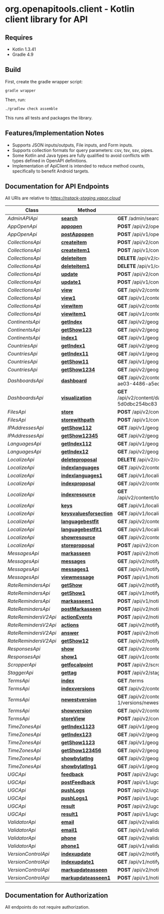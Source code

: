 # org.openapitools.client - Kotlin client library for API

## Requires

* Kotlin 1.3.41
* Gradle 4.9

## Build

First, create the gradle wrapper script:

```
gradle wrapper
```

Then, run:

```
./gradlew check assemble
```

This runs all tests and packages the library.

## Features/Implementation Notes

* Supports JSON inputs/outputs, File inputs, and Form inputs.
* Supports collection formats for query parameters: csv, tsv, ssv, pipes.
* Some Kotlin and Java types are fully qualified to avoid conflicts with types defined in OpenAPI definitions.
* Implementation of ApiClient is intended to reduce method counts, specifically to benefit Android targets.

<a name="documentation-for-api-endpoints"></a>
## Documentation for API Endpoints

All URIs are relative to *https://nstack-staging.vapor.cloud*

Class | Method | HTTP request | Description
------------ | ------------- | ------------- | -------------
*AdminAPIApi* | [**search**](docs/AdminAPIApi.md#search) | **GET** /admin/search/company-applications | Search
*AppOpenApi* | [**appopen**](docs/AppOpenApi.md#appopen) | **POST** /api/v2/open | Appopen
*AppOpenApi* | [**postAppopen**](docs/AppOpenApi.md#postappopen) | **POST** /api/v1/open | PostAppopen
*CollectionsApi* | [**createitem**](docs/CollectionsApi.md#createitem) | **POST** /api/v2/content/collections/1/items | Createitem
*CollectionsApi* | [**createitem1**](docs/CollectionsApi.md#createitem1) | **POST** /api/v1/content/collections/1/items | Createitem1
*CollectionsApi* | [**deleteitem**](docs/CollectionsApi.md#deleteitem) | **DELETE** /api/v2/content/collections/1/items/13 | Deleteitem
*CollectionsApi* | [**deleteitem1**](docs/CollectionsApi.md#deleteitem1) | **DELETE** /api/v1/content/collections/1/items/13 | Deleteitem1
*CollectionsApi* | [**update**](docs/CollectionsApi.md#update) | **POST** /api/v2/content/collections/1/items/14/update | Update
*CollectionsApi* | [**update1**](docs/CollectionsApi.md#update1) | **POST** /api/v1/content/collections/1/items/14/update | Update1
*CollectionsApi* | [**view**](docs/CollectionsApi.md#view) | **GET** /api/v2/content/collections/1 | View
*CollectionsApi* | [**view1**](docs/CollectionsApi.md#view1) | **GET** /api/v1/content/collections/1 | View1
*CollectionsApi* | [**viewitem**](docs/CollectionsApi.md#viewitem) | **GET** /api/v2/content/collections/1/items/5 | Viewitem
*CollectionsApi* | [**viewitem1**](docs/CollectionsApi.md#viewitem1) | **GET** /api/v1/content/collections/1/items/5 | Viewitem1
*ContinentsApi* | [**getIndex**](docs/ContinentsApi.md#getindex) | **GET** /api/v2/geographic/continents | GetIndex
*ContinentsApi* | [**getShow123**](docs/ContinentsApi.md#getshow123) | **GET** /api/v2/geographic/continents/1 | GetShow123
*ContinentsApi* | [**index1**](docs/ContinentsApi.md#index1) | **GET** /api/v1/geographic/continents | Index1
*CountriesApi* | [**getIndex1**](docs/CountriesApi.md#getindex1) | **GET** /api/v2/geographic/countries | GetIndex1
*CountriesApi* | [**getIndex11**](docs/CountriesApi.md#getindex11) | **GET** /api/v1/geographic/countries | GetIndex11
*CountriesApi* | [**getShow11**](docs/CountriesApi.md#getshow11) | **GET** /api/v1/geographic/countries/1 | GetShow11
*CountriesApi* | [**getShow1234**](docs/CountriesApi.md#getshow1234) | **GET** /api/v2/geographic/countries/4 | GetShow1234
*DashboardsApi* | [**dashboard**](docs/DashboardsApi.md#dashboard) | **GET** /api/v2/content/dashboards/DAS-ad21e084-ae03-4486-a5ec-d837dfc56fd2 | Dashboard
*DashboardsApi* | [**visualization**](docs/DashboardsApi.md#visualization) | **GET** /api/v2/content/dashboards/visualizations/visualization-5d0dbc254bc83 | Visualization
*FilesApi* | [**store**](docs/FilesApi.md#store) | **POST** /api/v2/content/files | Store
*FilesApi* | [**storewithpath**](docs/FilesApi.md#storewithpath) | **POST** /api/v1/content/files | Storewithpath
*IPAddressesApi* | [**getShow112**](docs/IPAddressesApi.md#getshow112) | **GET** /api/v1/geographic/ip-address | GetShow112
*IPAddressesApi* | [**getShow12345**](docs/IPAddressesApi.md#getshow12345) | **GET** /api/v2/geographic/ip-address | GetShow12345
*LanguagesApi* | [**getIndex112**](docs/LanguagesApi.md#getindex112) | **GET** /api/v1/geographic/languages | GetIndex112
*LanguagesApi* | [**getIndex12**](docs/LanguagesApi.md#getindex12) | **GET** /api/v2/geographic/languages | GetIndex12
*LocalizeApi* | [**deleteproposal**](docs/LocalizeApi.md#deleteproposal) | **DELETE** /api/v2/content/localize/proposals/9 | Deleteproposal
*LocalizeApi* | [**indexlanguages**](docs/LocalizeApi.md#indexlanguages) | **GET** /api/v2/content/localize/mobile/languages | Indexlanguages
*LocalizeApi* | [**indexlanguages1**](docs/LocalizeApi.md#indexlanguages1) | **GET** /api/v1/localize/mobile/languages | Indexlanguages1
*LocalizeApi* | [**indexproposal**](docs/LocalizeApi.md#indexproposal) | **GET** /api/v2/content/localize/proposals | Indexproposal
*LocalizeApi* | [**indexresource**](docs/LocalizeApi.md#indexresource) | **GET** /api/v2/content/localize/resources/platforms/mobile | Indexresource
*LocalizeApi* | [**keys**](docs/LocalizeApi.md#keys) | **GET** /api/v1/localize/mobile/keys | Keys
*LocalizeApi* | [**keysvaluesforsection**](docs/LocalizeApi.md#keysvaluesforsection) | **GET** /api/v1/localize/backend/keys/default | Keys&valuesforsection
*LocalizeApi* | [**languagebestfit**](docs/LocalizeApi.md#languagebestfit) | **GET** /api/v2/content/localize/mobile/languages/best_fit | Languagebestfit
*LocalizeApi* | [**languagebestfit1**](docs/LocalizeApi.md#languagebestfit1) | **GET** /api/v1/localize/mobile/languages/best_fit | Languagebestfit1
*LocalizeApi* | [**showresource**](docs/LocalizeApi.md#showresource) | **GET** /api/v2/content/localize/resources/44 | Showresource
*LocalizeApi* | [**storeproposal**](docs/LocalizeApi.md#storeproposal) | **POST** /api/v2/content/localize/proposals | Storeproposal
*MessagesApi* | [**markasseen**](docs/MessagesApi.md#markasseen) | **POST** /api/v2/notify/messages/views | Markasseen
*MessagesApi* | [**messages**](docs/MessagesApi.md#messages) | **GET** /api/v2/notify/messages | Messages
*MessagesApi* | [**messages1**](docs/MessagesApi.md#messages1) | **GET** /api/v1/notify/messages | Messages1
*MessagesApi* | [**viewmessage**](docs/MessagesApi.md#viewmessage) | **POST** /api/v1/notify/messages/views | Viewmessage
*RateRemindersApi* | [**getShow**](docs/RateRemindersApi.md#getshow) | **GET** /api/v2/notify/rate_reminder | GetShow
*RateRemindersApi* | [**getShow1**](docs/RateRemindersApi.md#getshow1) | **GET** /api/v1/notify/rate_reminder | GetShow1
*RateRemindersApi* | [**markasseen1**](docs/RateRemindersApi.md#markasseen1) | **POST** /api/v1/notify/rate_reminder/views | Markasseen1
*RateRemindersApi* | [**postMarkasseen**](docs/RateRemindersApi.md#postmarkasseen) | **POST** /api/v2/notify/rate_reminder/views | PostMarkasseen
*RateRemindersV2Api* | [**actionEvents**](docs/RateRemindersV2Api.md#actionevents) | **POST** /api/v2/notify/rate_reminder_v2/events | ActionEvents
*RateRemindersV2Api* | [**actions**](docs/RateRemindersV2Api.md#actions) | **GET** /api/v2/notify/rate_reminder_v2/actions | Actions
*RateRemindersV2Api* | [**answer**](docs/RateRemindersV2Api.md#answer) | **POST** /api/v2/notify/rate_reminder_v2/2/answers | Answer
*RateRemindersV2Api* | [**getShow12**](docs/RateRemindersV2Api.md#getshow12) | **GET** /api/v2/notify/rate_reminder_v2 | GetShow12
*ResponsesApi* | [**show**](docs/ResponsesApi.md#show) | **GET** /api/v2/content/responses/15 | Show
*ResponsesApi* | [**show1**](docs/ResponsesApi.md#show1) | **GET** /api/v1/content/responses/15 | Show1
*ScropperApi* | [**getfocalpoint**](docs/ScropperApi.md#getfocalpoint) | **POST** /api/v2/scropper | Getfocalpoint
*StaggerApi* | [**gettag**](docs/StaggerApi.md#gettag) | **POST** /api/v2/stagger | Gettag
*TermsApi* | [**index**](docs/TermsApi.md#index) | **GET** /terms | Index
*TermsApi* | [**indexversions**](docs/TermsApi.md#indexversions) | **GET** /api/v2/content/terms/some-terms-1/versions | Indexversions
*TermsApi* | [**newestversion**](docs/TermsApi.md#newestversion) | **GET** /api/v2/content/terms/some-terms-1/versions/newest | Newestversion
*TermsApi* | [**showversion**](docs/TermsApi.md#showversion) | **GET** /api/v2/content/terms/versions/5 | Showversion
*TermsApi* | [**storeView**](docs/TermsApi.md#storeview) | **POST** /api/v2/content/terms/versions/views | StoreView
*TimeZonesApi* | [**getIndex1123**](docs/TimeZonesApi.md#getindex1123) | **GET** /api/v1/geographic/time_zones | GetIndex1123
*TimeZonesApi* | [**getIndex123**](docs/TimeZonesApi.md#getindex123) | **GET** /api/v2/geographic/time_zones | GetIndex123
*TimeZonesApi* | [**getShow1123**](docs/TimeZonesApi.md#getshow1123) | **GET** /api/v1/geographic/time_zones/1 | GetShow1123
*TimeZonesApi* | [**getShow123456**](docs/TimeZonesApi.md#getshow123456) | **GET** /api/v2/geographic/time_zones/1 | GetShow123456
*TimeZonesApi* | [**showbylatlng**](docs/TimeZonesApi.md#showbylatlng) | **GET** /api/v2/geographic/time_zones/by_lat_lng | Showbylatlng
*TimeZonesApi* | [**showbylatlng1**](docs/TimeZonesApi.md#showbylatlng1) | **GET** /api/v1/geographic/time_zones/by_lat_lng | Showbylatlng1
*UGCApi* | [**feedback**](docs/UGCApi.md#feedback) | **POST** /api/v2/ugc/feedbacks | Feedback
*UGCApi* | [**postFeedback**](docs/UGCApi.md#postfeedback) | **POST** /api/v1/ugc/feedbacks | PostFeedback
*UGCApi* | [**pushLogs**](docs/UGCApi.md#pushlogs) | **POST** /api/v2/ugc/push-logs | PushLogs
*UGCApi* | [**pushLogs1**](docs/UGCApi.md#pushlogs1) | **POST** /api/v1/ugc/push-logs | PushLogs1
*UGCApi* | [**result**](docs/UGCApi.md#result) | **POST** /api/v2/ugc/results | Result
*UGCApi* | [**result1**](docs/UGCApi.md#result1) | **POST** /api/v1/ugc/results | Result1
*ValidatorApi* | [**email**](docs/ValidatorApi.md#email) | **GET** /api/v2/validator/email | Email
*ValidatorApi* | [**email1**](docs/ValidatorApi.md#email1) | **GET** /api/v1/validator/email | Email1
*ValidatorApi* | [**phone**](docs/ValidatorApi.md#phone) | **GET** /api/v2/validator/phone | Phone
*ValidatorApi* | [**phone1**](docs/ValidatorApi.md#phone1) | **GET** /api/v1/validator/phone | Phone1
*VersionControlApi* | [**indexupdate**](docs/VersionControlApi.md#indexupdate) | **GET** /api/v2/notify/updates | Indexupdate
*VersionControlApi* | [**indexupdate1**](docs/VersionControlApi.md#indexupdate1) | **GET** /api/v1/notify/updates | Indexupdate1
*VersionControlApi* | [**markupdateasseen**](docs/VersionControlApi.md#markupdateasseen) | **POST** /api/v2/notify/updates/views | Markupdateasseen
*VersionControlApi* | [**markupdateasseen1**](docs/VersionControlApi.md#markupdateasseen1) | **POST** /api/v1/notify/updates/views | Markupdateasseen1



<a name="documentation-for-authorization"></a>
## Documentation for Authorization

All endpoints do not require authorization.
